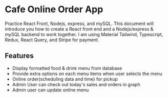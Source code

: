 # Cafe Online Order App

Practice React Front, Nodejs, express, and mySQL. This document will introduce you how to create a React front end and a Nodejs/express & mySQL backend to work together. I am using Material Tailwind, Typescript, Redux, React Query, and Stripe for payment.

## Features

- Display formatted food & drink menu from database
- Provide extra options on each menu items when user selects the menu
- Online order(scheduling data and time) for pickup
- Admin User can check out today's sales and orders in graph
- Admin user can update online menu
